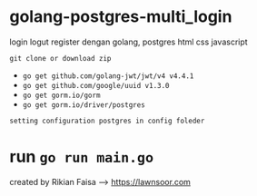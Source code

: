 # golang-postgres-multi_login
login logut register dengan golang, postgres html css javascript

`git clone or download zip`

- `go get github.com/golang-jwt/jwt/v4 v4.4.1`
- `go get github.com/google/uuid v1.3.0`
- `go get gorm.io/gorm`
- `go get gorm.io/driver/postgres`

`setting configuration postgres in config foleder`
# run `go run main.go`


created by Rikian Faisa --> https://lawnsoor.com
